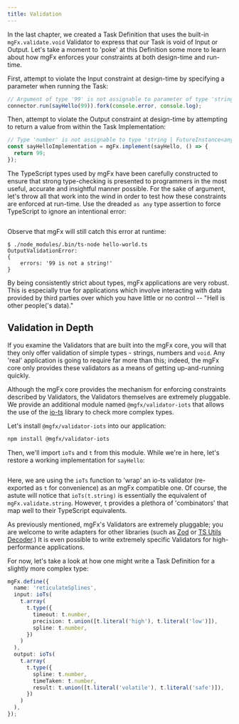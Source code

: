 ```yaml
---
title: Validation
---
```


In the last chapter, we created a Task Definition that uses the built-in `mgFx.validate.void` Validator to express that our Task is void of Input or Output. Let's take a moment to 'poke' at this Definition some more to learn about how mgFx enforces your constraints at both design-time and run-time.

First, attempt to violate the Input constraint at design-time by specifying a parameter when running the Task:

```typescript
// Argument of type '99' is not assignable to parameter of type 'string'.
connector.run(sayHello(99)).fork(console.error, console.log);
```

Then, attempt to violate the Output constraint at design-time by attempting to return a value from within the Task Implementation:

```typescript
// Type 'number' is not assignable to type 'string | FutureInstance<any, string>'.
const sayHelloImplementation = mgFx.implement(sayHello, () => {
  return 99;
});
```

The TypeScript types used by mgFx have been carefully constructed to ensure that strong type-checking is presented to programmers in the most useful, accurate and insightful manner possible. For the sake of argument, let's throw all that work into the wind in order to test how these constraints are enforced at run-time. Use the dreaded `as any` type assertion to force TypeScript to ignore an intentional error:

```typescript file=./validation-1.ts
```

Observe that mgFx will still catch this error at runtime:

```
$ ./node_modules/.bin/ts-node hello-world.ts
OutputValidationError:
{
    errors: '99 is not a string!'
}
```

By being consistently strict about types, mgFx applications are very robust. This is especially true for applications which involve interacting with data provided by third parties over which you have little or no control -- "Hell is other people('s data)."

## Validation in Depth

If you examine the Validators that are built into the mgFx core, you will that they only offer validation of simple types - strings, numbers and `void`. Any 'real' application is going to require far more than this; indeed, the mgFx core only provides these validators as a means of getting up-and-running quickly.

Although the mgFx core provides the mechanism for enforcing constraints described by Validators, the Validators themselves are extremely pluggable. We provide an additional module named `@mgfx/validator-iots` that allows the use of the [io-ts](https://github.com/gcanti/io-ts) library to check more complex types.

Let's install `@mgfx/validator-iots` into our application:

```bash npm2yarn
npm install @mgfx/validator-iots
```

Then, we'll import `ioTs` and `t` from this module. While we're in here, let's restore a working implementation for `sayHello`:

```typescript file=./validation-2.ts
```

Here, we are using the `ioTs` function to 'wrap' an io-ts validator (re-exported as `t` for convenience) as an mgFx compatible one. Of course, the astute will notice that `ioTs(t.string)` is essentially the equivalent of `mgFx.validate.string`. However, `t` provides a plethora of 'combinators' that map well to their TypeScript equivalents.

As previously mentioned, mgFx's Validators are extremely pluggable; you are welcome to write adapters for other libraries (such as [Zod](https://github.com/vriad/zod) or [TS Utils Decoder](https://github.com/ai-labs-team/ts-utils#decoder).) It is even possible to write extremely specific Validators for high-performance applications.

For now, let's take a look at how one might write a Task Definition for a slightly more complex type:

```typescript
mgFx.define({
  name: 'reticulateSplines',
  input: ioTs(
    t.array(
      t.type({
        timeout: t.number,
        precision: t.union([t.literal('high'), t.literal('low')]),
        spline: t.number,
      })
    )
  ),
  output: ioTs(
    t.array(
      t.type({
        spline: t.number,
        timeTaken: t.number,
        result: t.union([t.literal('volatile'), t.literal('safe')]),
      })
    )
  ),
});
```
